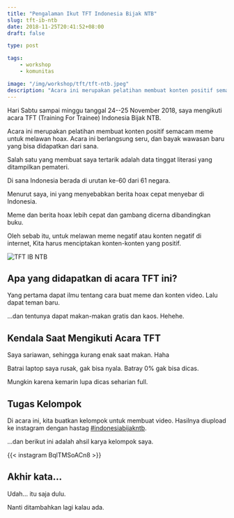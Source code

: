```yaml
---
title: "Pengalaman Ikut TFT Indonesia Bijak NTB"
slug: tft-ib-ntb
date: 2018-11-25T20:41:52+08:00
draft: false

type: post

tags:
    - workshop
    - komunitas

image: "/img/workshop/tft/tft-ntb.jpeg"
description: "Acara ini merupakan pelatihan membuat konten positif semacam meme untuk melawan hoax."
---
```


Hari Sabtu sampai minggu tanggal 24--25 November 2018, saya mengikuti acara TFT (Training For Trainee) Indonesia Bijak NTB.

Acara ini merupakan pelatihan membuat konten positif semacam meme untuk melawan hoax.
Acara ini berlangsung seru, dan bayak wawasan baru yang bisa didapatkan dari sana.

Salah satu yang membuat saya tertarik adalah data tinggat literasi
yang ditampilkan pemateri.

Di sana Indonesia berada di urutan ke-60 dari 61 negara.

Menurut saya, ini yang menyebabkan berita hoax cepat menyebar di Indonesia.

Meme dan berita hoax lebih cepat dan gambang dicerna dibandingkan buku.

Oleh sebab itu, untuk melawan meme negatif atau konten negatif
di internet, Kita harus menciptakan konten-konten yang positif.

![TFT IB NTB](/img/workshop/tft/tft-ntb.jpeg)

## Apa yang didapatkan di acara TFT ini?

Yang pertama dapat ilmu tentang cara buat meme dan konten video.
Lalu dapat teman baru.

...dan tentunya dapat makan-makan gratis dan kaos. Hehehe.

## Kendala Saat Mengikuti Acara TFT

Saya sariawan, sehingga kurang enak saat makan. Haha

Batrai laptop saya rusak, gak bisa nyala.
Batray 0% gak bisa dicas.

Mungkin karena kemarin lupa dicas seharian full.

## Tugas Kelompok

Di acara ini, kita buatkan kelompok untuk membuat video.
Hasilnya diupload ke instagram dengan hastag [#indonesiabijakntb](https://www.instagram.com/explore/tags/indonesiabijakntb/).

...dan berikut ini adalah ahsil karya kelompok saya.

{{< instagram BqlTMSoACn8 >}}

## Akhir kata...

Udah... itu saja dulu.

Nanti ditambahkan lagi kalau ada.